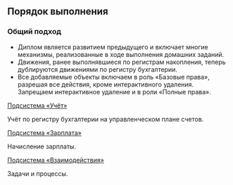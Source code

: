 ## Порядок выполнения

### Общий подход

* Диплом является развитием предыдущего и включает многие механизмы, реализованные в ходе выполнения домашних заданий.
* Движения, ранее выполнявшиеся по регистрам накопления, теперь дублируются движениями по регистру бухгалтерии.
* Все добавляемые объекты включаем в роль «Базовые права», разрешая все действия, кроме интерактивного удаления. Запрещаем интерактивное удаление и в роли «Полные права».

[Подсистема «Учёт»](diploma-c-howto-accounting.md)

Учёт по регистру бухгалтерии на управленческом плане счетов.

[Подсистема «Зарплата»](diploma-c-howto-salary.md)

Начисление зарплаты.

[Подсистема «Взаимодействия»](diploma-c-howto-collaboration.md)

Задачи и процессы.
